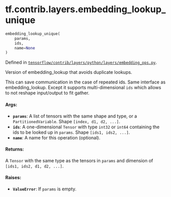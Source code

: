 <div itemscope itemtype="http://developers.google.com/ReferenceObject">
<meta itemprop="name" content="tf.contrib.layers.embedding_lookup_unique" />
</div>

# tf.contrib.layers.embedding_lookup_unique

``` python
embedding_lookup_unique(
    params,
    ids,
    name=None
)
```



Defined in [`tensorflow/contrib/layers/python/layers/embedding_ops.py`](https://www.tensorflow.org/code/tensorflow/contrib/layers/python/layers/embedding_ops.py).

Version of embedding_lookup that avoids duplicate lookups.

This can save communication in the case of repeated ids.
Same interface as embedding_lookup. Except it supports multi-dimensional `ids`
which allows to not reshape input/output to fit gather.

#### Args:

* <b>`params`</b>: A list of tensors with the same shape and type, or a
    `PartitionedVariable`. Shape `[index, d1, d2, ...]`.
* <b>`ids`</b>: A one-dimensional `Tensor` with type `int32` or `int64` containing
    the ids to be looked up in `params`. Shape `[ids1, ids2, ...]`.
* <b>`name`</b>: A name for this operation (optional).


#### Returns:

A `Tensor` with the same type as the tensors in `params` and dimension of
`[ids1, ids2, d1, d2, ...]`.


#### Raises:

* <b>`ValueError`</b>: If `params` is empty.
